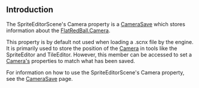 ## Introduction

The SpriteEditorScene's Camera property is a [CameraSave](/frb/docs/index.php?title=FlatRedBall.Content.Scene.CameraSave.md "FlatRedBall.Content.Scene.CameraSave") which stores information about the [FlatRedBall.Camera](/frb/docs/index.php?title=FlatRedBall.Camera.md "FlatRedBall.Camera").

This property is by default not used when loading a .scnx file by the engine. It is primarily used to store the position of the [Camera](/frb/docs/index.php?title=FlatRedBall.Camera.md "FlatRedBall.Camera") in tools like the SpriteEditor and TileEditor. However, this member can be accessed to set a [Camera's](/frb/docs/index.php?title=FlatRedBall.Camera.md "FlatRedBall.Camera") properties to match what has been saved.

For information on how to use the SpriteEditorScene's Camera property, see the [CameraSave](/frb/docs/index.php?title=FlatRedBall.Content.Scene.CameraSave.md "FlatRedBall.Content.Scene.CameraSave") page.
